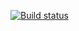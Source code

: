 [![Build status](https://ci.appveyor.com/api/projects/status/l32cv0wsv3csuvh9?svg=true)](https://ci.appveyor.com/project/AngelinaTest/unit5-1)
